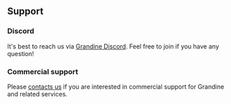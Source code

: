 ## Support

### Discord

It's best to reach us via [Grandine Discord](https://discord.com/H9XCdUSyZd). Feel free to join if you have any question!

### Commercial support

Please [contacts us](mainto:info@grandine.io) if you are interested in commercial support for Grandine and related services.
